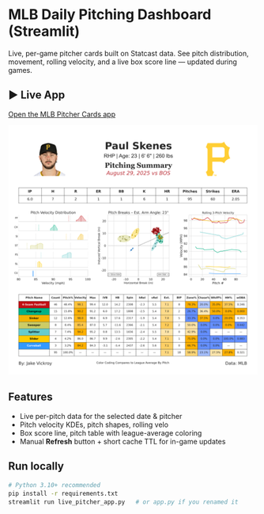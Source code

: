 # MLB Daily Pitching Dashboard (Streamlit)

Live, per-game pitcher cards built on Statcast data. See pitch distribution, movement, rolling velocity, and a live box score line — updated during games.

## ▶️ Live App
[Open the MLB Pitcher Cards app](https://live-pitcher-cards-kfj6cewgleddp2wlwmr74v.streamlit.app/)


![Screenshot](assets/paul_skenes_082925.png)

## Features
- Live per-pitch data for the selected date & pitcher
- Pitch velocity KDEs, pitch shapes, rolling velo
- Box score line, pitch table with league-average coloring
- Manual **Refresh** button + short cache TTL for in-game updates

## Run locally
```bash
# Python 3.10+ recommended
pip install -r requirements.txt
streamlit run live_pitcher_app.py   # or app.py if you renamed it
